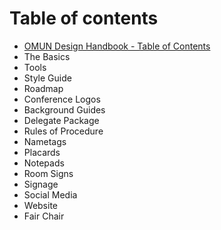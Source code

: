 # Table of contents

* [OMUN Design Handbook - Table of Contents](README.md)
* The Basics
* Tools
* Style Guide
* Roadmap
* Conference Logos
* Background Guides
* Delegate Package
* Rules of Procedure
* Nametags
* Placards
* Notepads
* Room Signs
* Signage
* Social Media
* Website
* Fair Chair

